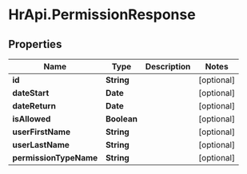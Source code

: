 # HrApi.PermissionResponse

## Properties

Name | Type | Description | Notes
------------ | ------------- | ------------- | -------------
**id** | **String** |  | [optional] 
**dateStart** | **Date** |  | [optional] 
**dateReturn** | **Date** |  | [optional] 
**isAllowed** | **Boolean** |  | [optional] 
**userFirstName** | **String** |  | [optional] 
**userLastName** | **String** |  | [optional] 
**permissionTypeName** | **String** |  | [optional] 


